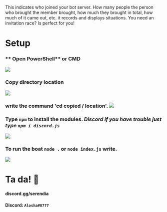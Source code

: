 This indicates who joined your bot server. How many people the person who brought the member brought, how much they brought in total, how much of it came out, etc. it records and displays situations. You need an invitation race? Is perfect for you!

# Setup
### ** Open PowerShell** or  **CMD** 
![](https://resimler.aloshaplugins.com/resim/x0ji7lewur.png?raw=true)
### Copy directory location
![](https://resimler.aloshaplugins.com/resim/ui484umb6c.png?raw=true)
### write the command 'cd copied / location'. ![](https://resimler.aloshaplugins.com/resim/quzzwrqbnt.png?raw=true)
### Type `npm` to install the modules. *Discord if you have trouble just type `npm i discord.js`*
![](https://resimler.aloshaplugins.com/resim/rvzrqt9mcm.png?raw=true "")
### To run the boat `node .` or `node index.js` write.
![](https://resimler.aloshaplugins.com/resim/gdzy93hcqq.png?raw=true "")

# Ta da! 🎉



#### discord.gg/serendia
#### Discord: `Alosha#0777`
